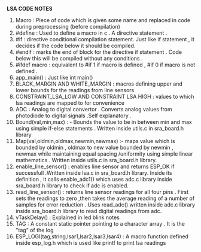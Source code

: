 **LSA CODE NOTES**

1. Macro :  Piece of code which is given some name and replaced in code during preprocessing (before compilation)
2. #define : Used to define a macro in c . A directive statement .
3. #if : directive conditional compilation statement. Just like if statement , it decides if the code below it should be compiled.
4. #endif : marks the end of block for the directive if statement . Code below this will be compiled without any conditions . 
5. #ifdef macro : equivalent to #if 1 if macro is defined , #if 0 if macro is not defined .
6. app_main() : Just like int main()
7. BLACK_MARGIN AND WHITE_MARGIN : macros defining upper and lower bounds for the readings from line sensors
8. CONSTRAINT_LSA_LOW AND CONSTRAINT LSA HIGH : values to which lsa readings are mapped to for convenience 
9. ADC : Analog to digital convertor . Converts analog values from photodiode to digital signals .Self explanatory .
10. Bound(val,min,max) : - Bounds the value to be in between min and max using simple if-else statements . Written inside utils.c in sra_board.h library 
11. Map(val,oldmin,oldmax,newmin,newmax) :- maps value which is bounded by oldmin , oldmax to new value bounded by newmin , newmax 
while maintaining equal spacing /uniformity using simple linear mathematics . Written inside utils.c in sra_board.h library.
9. enable_line_sensor() : enables line sensor and returns ESP_OK if successfull .Written inside lsa.c in sra_board.h library. Inside its definition , 
it calls enable_adc1() which uses adc.c library inside sra_board.h library to check if adc is enabled. 
10. read_line_sensor() : returns line sensor readings for all four pins . First sets the readings to zero ,then takes the average reading of a number of
samples for error reduction . Uses read_adc() written inside adc.c library inside sra_board.h library to read digital readings from adc.
11. vTaskDelay() : Explained in led blink notes
12. TAG : A constant static pointer pointing to a character array . It is the "tag" of the log
13. ESP_LOGI(tag,string,lsar1,lsar2,lsar3,lsar4) : A macro function defined inside esp_log.h which is used like printf to print lsa readings 
